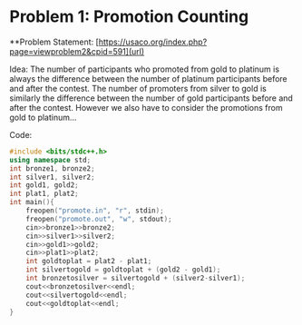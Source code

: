 # Problem 1: Promotion Counting
**Problem Statement: [https://usaco.org/index.php?page=viewproblem2&cpid=591](url)

Idea:
The number of participants who promoted from gold to platinum is always the difference between the number of platinum participants before and after the contest. The number of promoters from silver to gold is similarly the difference between the number of gold participants before and after the contest. However we also have to consider the promotions from gold to platinum...

Code:
```c++
#include <bits/stdc++.h>
using namespace std;
int bronze1, bronze2;
int silver1, silver2;
int gold1, gold2;
int plat1, plat2;
int main(){
    freopen("promote.in", "r", stdin);
    freopen("promote.out", "w", stdout);
    cin>>bronze1>>bronze2;
    cin>>silver1>>silver2;
    cin>>gold1>>gold2;
    cin>>plat1>>plat2;
    int goldtoplat = plat2 - plat1;
    int silvertogold = goldtoplat + (gold2 - gold1);
    int bronzetosilver = silvertogold + (silver2-silver1);
    cout<<bronzetosilver<<endl;
    cout<<silvertogold<<endl;
    cout<<goldtoplat<<endl;
}
```
